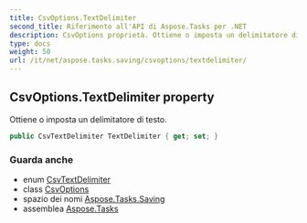 ```yaml
---
title: CsvOptions.TextDelimiter
second_title: Riferimento all'API di Aspose.Tasks per .NET
description: CsvOptions proprietà. Ottiene o imposta un delimitatore di testo.
type: docs
weight: 50
url: /it/net/aspose.tasks.saving/csvoptions/textdelimiter/
---
```

## CsvOptions.TextDelimiter property

Ottiene o imposta un delimitatore di testo.

```csharp
public CsvTextDelimiter TextDelimiter { get; set; }
```

### Guarda anche

* enum [CsvTextDelimiter](../../csvtextdelimiter/)
* class [CsvOptions](../)
* spazio dei nomi [Aspose.Tasks.Saving](../../csvoptions/)
* assemblea [Aspose.Tasks](../../../)


